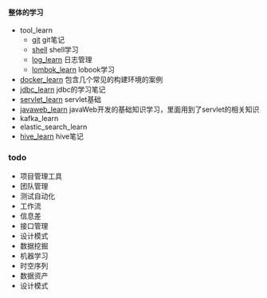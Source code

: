 #### 整体的学习
- tool_learn
  - [git](tool_learn%2Fgit) git笔记
  - [shell](tool_learn%2Fshell) shell学习
  - [log_learn](tool_learn%2Flog_learn) 日志管理
  - [lombok_learn](tool_learn%2Flombok_learn) lobook学习
- [docker_learn](docker_learn) 包含几个常见的构建环境的案例
- [jdbc_learn](jdbc_learn) jdbc的学习笔记
- [servlet_learn](servlet_learn) servlet基础
- [javaweb_learn](javaweb_learn) javaWeb开发的基础知识学习，里面用到了servlet的相关知识
- kafka_learn
- elastic_search_learn
- [hive_learn](hive_learn) hive笔记


### todo
- 项目管理工具
- 团队管理
- 测试自动化
- 工作流
- 信息差
- 接口管理
- 设计模式
- 数据挖掘
- 机器学习
- 时空序列
- 数据资产
- 设计模式
